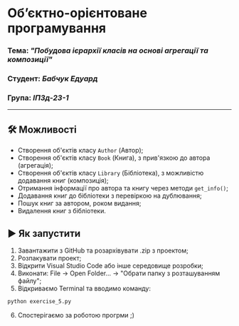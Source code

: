 # Об’єктно-орієнтоване програмування
### Тема: _"Побудова ієрархії класів на основі агрегації та композиції"_
### Студент: _Бабчук Едуард_
### Група: _ІПЗд-23-1_
---

## 🛠 Можливості

- Створення об'єктів класу `Author` (Автор);
- Створення об'єктів класу `Book` (Книга), з прив'язкою до автора (агрегація);
- Створення об'єктів класу `Library` (Бібліотека), з можливістю додавання книг (композиція);
- Отримання інформації про автора та книгу через методи `get_info()`;
- Додавання книг до бібліотеки з перевіркою на дублювання;
- Пошук книг за автором, роком видання;
- Видалення книг з бібліотеки.

## ▶️ Як запустити
1. Завантажити з GitHub та розархівувати .zip з проектом;
2. Розпакувати проект;
3. Відкрити Visual Studio Code або інше середовище розробки;
4. Виконати: File -> Open Folder... -> "Обрати папку з розташуванням файлу";
5. Відкриваємо Terminal та вводимо команду: 
```bash
python exercise_5.py
```
6. Спостерігаємо за роботою прогрми ;)